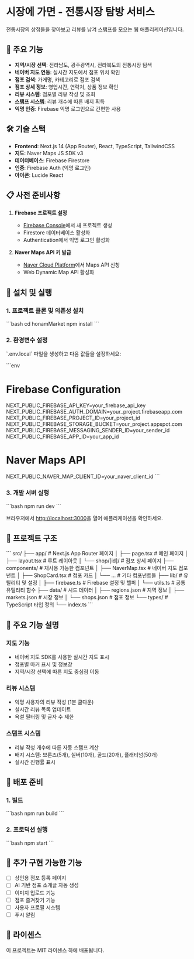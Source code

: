 # 시장에 가면 - 전통시장 탐방 서비스

전통시장의 상점들을 찾아보고 리뷰를 남겨 스탬프를 모으는 웹 애플리케이션입니다.

## 🎯 주요 기능

- **지역/시장 선택**: 전라남도, 광주광역시, 전라북도의 전통시장 탐색
- **네이버 지도 연동**: 실시간 지도에서 점포 위치 확인
- **점포 검색**: 가게명, 카테고리로 점포 검색
- **점포 상세 정보**: 영업시간, 연락처, 상품 정보 확인
- **리뷰 시스템**: 점포별 리뷰 작성 및 조회
- **스탬프 시스템**: 리뷰 개수에 따른 배지 획득
- **익명 인증**: Firebase 익명 로그인으로 간편한 사용

## 🛠 기술 스택

- **Frontend**: Next.js 14 (App Router), React, TypeScript, TailwindCSS
- **지도**: Naver Maps JS SDK v3
- **데이터베이스**: Firebase Firestore
- **인증**: Firebase Auth (익명 로그인)
- **아이콘**: Lucide React

## 📋 사전 준비사항

1. **Firebase 프로젝트 설정**
   - [Firebase Console](https://console.firebase.google.com)에서 새 프로젝트 생성
   - Firestore 데이터베이스 활성화
   - Authentication에서 익명 로그인 활성화

2. **Naver Maps API 키 발급**
   - [Naver Cloud Platform](https://console.ncloud.com)에서 Maps API 신청
   - Web Dynamic Map API 활성화

## 🚀 설치 및 실행

### 1. 프로젝트 클론 및 의존성 설치

\`\`\`bash
cd honamMarket
npm install
\`\`\`

### 2. 환경변수 설정

\`.env.local\` 파일을 생성하고 다음 값들을 설정하세요:

\`\`\`env
# Firebase Configuration
NEXT_PUBLIC_FIREBASE_API_KEY=your_firebase_api_key
NEXT_PUBLIC_FIREBASE_AUTH_DOMAIN=your_project.firebaseapp.com
NEXT_PUBLIC_FIREBASE_PROJECT_ID=your_project_id
NEXT_PUBLIC_FIREBASE_STORAGE_BUCKET=your_project.appspot.com
NEXT_PUBLIC_FIREBASE_MESSAGING_SENDER_ID=your_sender_id
NEXT_PUBLIC_FIREBASE_APP_ID=your_app_id

# Naver Maps API
NEXT_PUBLIC_NAVER_MAP_CLIENT_ID=your_naver_client_id
\`\`\`

### 3. 개발 서버 실행

\`\`\`bash
npm run dev
\`\`\`

브라우저에서 [http://localhost:3000](http://localhost:3000)을 열어 애플리케이션을 확인하세요.

## 📁 프로젝트 구조

\`\`\`
src/
├── app/                    # Next.js App Router 페이지
│   ├── page.tsx           # 메인 페이지
│   ├── layout.tsx         # 루트 레이아웃
│   └── shop/[id]/         # 점포 상세 페이지
├── components/             # 재사용 가능한 컴포넌트
│   ├── NaverMap.tsx       # 네이버 지도 컴포넌트
│   ├── ShopCard.tsx       # 점포 카드
│   └── ...                # 기타 컴포넌트들
├── lib/                    # 유틸리티 및 설정
│   ├── firebase.ts        # Firebase 설정 및 헬퍼
│   └── utils.ts           # 공통 유틸리티 함수
├── data/                   # 시드 데이터
│   ├── regions.json       # 지역 정보
│   ├── markets.json       # 시장 정보
│   └── shops.json         # 점포 정보
└── types/                  # TypeScript 타입 정의
    └── index.ts
\`\`\`

## 🔧 주요 기능 설명

### 지도 기능
- 네이버 지도 SDK를 사용한 실시간 지도 표시
- 점포별 마커 표시 및 정보창
- 지역/시장 선택에 따른 지도 중심점 이동

### 리뷰 시스템
- 익명 사용자의 리뷰 작성 (1분 쿨다운)
- 실시간 리뷰 목록 업데이트
- 욕설 필터링 및 글자 수 제한

### 스탬프 시스템
- 리뷰 작성 개수에 따른 자동 스탬프 계산
- 배지 시스템: 브론즈(5개), 실버(10개), 골드(20개), 플래티넘(50개)
- 실시간 진행률 표시

## 🚀 배포 준비

### 1. 빌드
\`\`\`bash
npm run build
\`\`\`

### 2. 프로덕션 실행
\`\`\`bash
npm start
\`\`\`

## 📝 추가 구현 가능한 기능

- [ ] 상인용 점포 등록 페이지
- [ ] AI 기반 점포 소개글 자동 생성
- [ ] 이미지 업로드 기능
- [ ] 점포 즐겨찾기 기능
- [ ] 사용자 프로필 시스템
- [ ] 푸시 알림

## 📄 라이센스

이 프로젝트는 MIT 라이센스 하에 배포됩니다.
